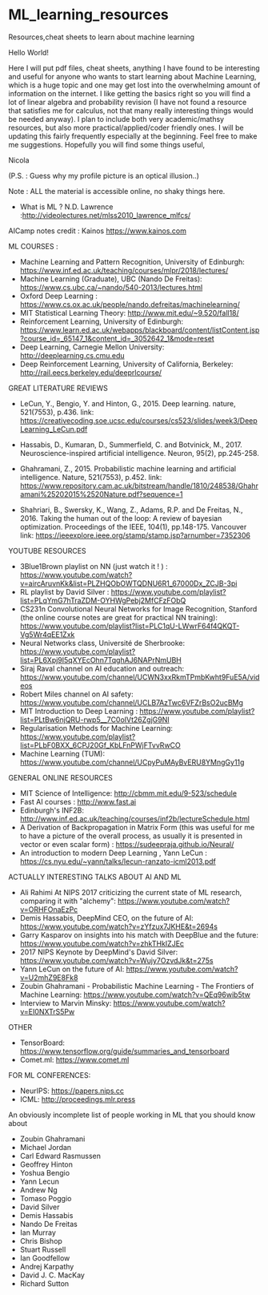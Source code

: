 # ML_learning_resources
Resources,cheat sheets to learn about machine learning

Hello World!

Here I will put pdf files, cheat sheets, anything I have found to be interesting and useful for anyone who wants to start learning about Machine Learning, which is a huge topic and one may get lost into the overwhelming amount of information on the internet. I like getting the basics right so you will find a lot of linear algebra and probability revision (I have not found a resource that satisfies me for calculus, not that many really interesting things would be needed anyway). I plan to include both very academic/mathsy resources, but also more practical/applied/coder friendly ones.
I will be updating this fairly frequently especially at the beginning. Feel free to make me suggestions.
Hopefully you will find some things useful, 

Nicola 

(P.S. : Guess why my profile picture is an optical illusion..)

Note : ALL the material is accessible online, no shaky things here.


- What is ML ? N.D. Lawrence :http://videolectures.net/mlss2010_lawrence_mlfcs/

AICamp notes credit : Kainos https://www.kainos.com

ML COURSES : 
- Machine Learning and Pattern Recognition, University of Edinburgh: https://www.inf.ed.ac.uk/teaching/courses/mlpr/2018/lectures/
- Machine Learning (Graduate), UBC (Nando De Freitas): https://www.cs.ubc.ca/~nando/540-2013/lectures.html
- Oxford Deep Learning : https://www.cs.ox.ac.uk/people/nando.defreitas/machinelearning/
- MIT Statistical Learning Theory: http://www.mit.edu/~9.520/fall18/
- Reinforcement Learning, University of Edinburgh: https://www.learn.ed.ac.uk/webapps/blackboard/content/listContent.jsp?course_id=_65147_1&content_id=_3052642_1&mode=reset
- Deep Learning, Carnegie Mellon University: http://deeplearning.cs.cmu.edu
- Deep Reinforcement Learning, University of California, Berkeley: http://rail.eecs.berkeley.edu/deeprlcourse/


GREAT LITERATURE REVIEWS
- LeCun, Y., Bengio, Y. and Hinton, G., 2015. Deep learning. nature, 521(7553), p.436.
  link:   https://creativecoding.soe.ucsc.edu/courses/cs523/slides/week3/DeepLearning_LeCun.pdf
  
- Hassabis, D., Kumaran, D., Summerfield, C. and Botvinick, M., 2017. Neuroscience-inspired artificial intelligence. Neuron, 95(2), pp.245-258. 

- Ghahramani, Z., 2015. Probabilistic machine learning and artificial intelligence. Nature, 521(7553), p.452.
link: https://www.repository.cam.ac.uk/bitstream/handle/1810/248538/Ghahramani%25202015%2520Nature.pdf?sequence=1

- Shahriari, B., Swersky, K., Wang, Z., Adams, R.P. and De Freitas, N., 2016. Taking the human out of the loop: A review of bayesian optimization. Proceedings of the IEEE, 104(1), pp.148-175.
Vancouver	
link: https://ieeexplore.ieee.org/stamp/stamp.jsp?arnumber=7352306


YOUTUBE RESOURCES 

- 3Blue1Brown playlist on NN (just watch it ! ) : https://www.youtube.com/watch?v=aircAruvnKk&list=PLZHQObOWTQDNU6R1_67000Dx_ZCJB-3pi
- RL playlist by David Silver : https://www.youtube.com/playlist?list=PLqYmG7hTraZDM-OYHWgPebj2MfCFzFObQ
- CS231n Convolutional Neural Networks for Image Recognition, Stanford (the online course notes are great for practical NN training): https://www.youtube.com/playlist?list=PLC1qU-LWwrF64f4QKQT-Vg5Wr4qEE1Zxk
- Neural Networks class, Université de Sherbrooke: https://www.youtube.com/playlist?list=PL6Xpj9I5qXYEcOhn7TqghAJ6NAPrNmUBH
- Siraj Raval channel on AI education and outreach: https://www.youtube.com/channel/UCWN3xxRkmTPmbKwht9FuE5A/videos
- Robert Miles channel on AI safety: https://www.youtube.com/channel/UCLB7AzTwc6VFZrBsO2ucBMg
- MIT Introduction to Deep Learning : https://www.youtube.com/playlist?list=PLtBw6njQRU-rwp5__7C0oIVt26ZgjG9NI
- Regularisation Methods for Machine Learning: https://www.youtube.com/playlist?list=PLbF0BXX_6CPJ20Gf_KbLFnPWjFTvvRwCO
- Machine Learning (TUM): https://www.youtube.com/channel/UCpyPuMAyBvERU8YMngGy11g


GENERAL ONLINE RESOURCES
- MIT Science of Intelligence: http://cbmm.mit.edu/9-523/schedule
- Fast AI courses : http://www.fast.ai
- Edinburgh's INF2B: http://www.inf.ed.ac.uk/teaching/courses/inf2b/lectureSchedule.html
- A Derivation of Backpropagation in Matrix Form (this was useful for me to have a picture of the overall process, as usually it is presented in vector or even scalar form) : https://sudeepraja.github.io/Neural/
- An introduction to modern Deep Learning , Yann LeCun : https://cs.nyu.edu/~yann/talks/lecun-ranzato-icml2013.pdf


ACTUALLY INTERESTING TALKS ABOUT AI AND ML 
- Ali Rahimi At NIPS 2017 criticizing the current state of ML research, comparing it with "alchemy": https://www.youtube.com/watch?v=ORHFOnaEzPc
- Demis Hassabis, DeepMind CEO, on the future of AI: https://www.youtube.com/watch?v=zYfzux7JKHE&t=2694s
- Garry Kasparov on insights into his match with DeepBlue and the future: https://www.youtube.com/watch?v=zhkTHkIZJEc
- 2017 NIPS Keynote by DeepMind's David Silver: https://www.youtube.com/watch?v=Wujy7OzvdJk&t=275s
- Yann LeCun on the future of AI: https://www.youtube.com/watch?v=U2mhZ9E8Fk8
- Zoubin Ghahramani - Probabilistic Machine Learning - The Frontiers of Machine Learning: https://www.youtube.com/watch?v=QEq96wib5tw
- Interview to Marvin Minsky: https://www.youtube.com/watch?v=EI0NXTrS5Pw


OTHER 
- TensorBoard: https://www.tensorflow.org/guide/summaries_and_tensorboard
- Comet.ml: https://www.comet.ml

FOR ML CONFERENCES:
- NeurIPS: https://papers.nips.cc
- ICML: http://proceedings.mlr.press

An obviously incomplete list of people working in ML that you should know about 
- Zoubin Ghahramani
- Michael Jordan 
- Carl Edward Rasmussen 
- Geoffrey Hinton 
- Yoshua Bengio 
- Yann Lecun 
- Andrew Ng 
- Tomaso Poggio 
- David Silver 
- Demis Hassabis 
- Nando De Freitas 
- Ian Murray 
- Chris Bishop 
- Stuart Russell 
- Ian Goodfellow 
- Andrej Karpathy
- David J. C. MacKay
- Richard Sutton
